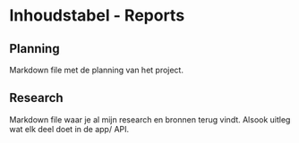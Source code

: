 # Inhoudstabel - Reports

## Planning

Markdown file met de planning van het project.

## Research

Markdown file waar je al mijn research en bronnen terug vindt. 
Alsook uitleg wat elk deel doet in de app/ API.
